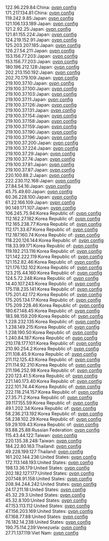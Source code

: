 122.96.229.84:China: [ovpn config](vpn/122_96_229_84.ovpn)  
171.217.134.81:China: [ovpn config](vpn/171_217_134_81.ovpn)  
119.242.9.85:Japan: [ovpn config](vpn/119_242_9_85.ovpn)  
121.106.133.189:Japan: [ovpn config](vpn/121_106_133_189.ovpn)  
121.2.92.25:Japan: [ovpn config](vpn/121_2_92_25.ovpn)  
121.81.155.224:Japan: [ovpn config](vpn/121_81_155_224.ovpn)  
124.219.152.91:Japan: [ovpn config](vpn/124_219_152_91.ovpn)  
125.203.207.185:Japan: [ovpn config](vpn/125_203_207_185.ovpn)  
126.27.54.211:Japan: [ovpn config](vpn/126_27_54_211.ovpn)  
153.156.77.203:Japan: [ovpn config](vpn/153_156_77_203.ovpn)  
153.156.77.203:Japan: [ovpn config](vpn/153_156_77_203.ovpn)  
180.196.212.128:Japan: [ovpn config](vpn/180_196_212_128.ovpn)  
202.213.150.192:Japan: [ovpn config](vpn/202_213_150_192.ovpn)  
202.70.179.109:Japan: [ovpn config](vpn/202_70_179_109.ovpn)  
219.100.37.10:Japan: [ovpn config](vpn/219_100_37_10.ovpn)  
219.100.37.100:Japan: [ovpn config](vpn/219_100_37_100.ovpn)  
219.100.37.103:Japan: [ovpn config](vpn/219_100_37_103.ovpn)  
219.100.37.11:Japan: [ovpn config](vpn/219_100_37_11.ovpn)  
219.100.37.126:Japan: [ovpn config](vpn/219_100_37_126.ovpn)  
219.100.37.131:Japan: [ovpn config](vpn/219_100_37_131.ovpn)  
219.100.37.154:Japan: [ovpn config](vpn/219_100_37_154.ovpn)  
219.100.37.158:Japan: [ovpn config](vpn/219_100_37_158.ovpn)  
219.100.37.159:Japan: [ovpn config](vpn/219_100_37_159.ovpn)  
219.100.37.190:Japan: [ovpn config](vpn/219_100_37_190.ovpn)  
219.100.37.196:Japan: [ovpn config](vpn/219_100_37_196.ovpn)  
219.100.37.200:Japan: [ovpn config](vpn/219_100_37_200.ovpn)  
219.100.37.224:Japan: [ovpn config](vpn/219_100_37_224.ovpn)  
219.100.37.29:Japan: [ovpn config](vpn/219_100_37_29.ovpn)  
219.100.37.74:Japan: [ovpn config](vpn/219_100_37_74.ovpn)  
219.100.37.81:Japan: [ovpn config](vpn/219_100_37_81.ovpn)  
219.100.37.87:Japan: [ovpn config](vpn/219_100_37_87.ovpn)  
220.100.88.2:Japan: [ovpn config](vpn/220_100_88_2.ovpn)  
222.230.112.168:Japan: [ovpn config](vpn/222_230_112_168.ovpn)  
27.84.54.16:Japan: [ovpn config](vpn/27_84_54_16.ovpn)  
45.75.49.60:Japan: [ovpn config](vpn/45_75_49_60.ovpn)  
60.36.228.100:Japan: [ovpn config](vpn/60_36_228_100.ovpn)  
61.22.166.109:Japan: [ovpn config](vpn/61_22_166_109.ovpn)  
90.149.171.107:Japan: [ovpn config](vpn/90_149_171_107.ovpn)  
106.245.75.94:Korea Republic of: [ovpn config](vpn/106_245_75_94.ovpn)  
112.162.27.182:Korea Republic of: [ovpn config](vpn/112_162_27_182.ovpn)  
112.165.238.77:Korea Republic of: [ovpn config](vpn/112_165_238_77.ovpn)  
112.171.33.67:Korea Republic of: [ovpn config](vpn/112_171_33_67.ovpn)  
112.187.160.74:Korea Republic of: [ovpn config](vpn/112_187_160_74.ovpn)  
118.220.126.144:Korea Republic of: [ovpn config](vpn/118_220_126_144.ovpn)  
118.33.99.171:Korea Republic of: [ovpn config](vpn/118_33_99_171.ovpn)  
119.192.213.116:Korea Republic of: [ovpn config](vpn/119_192_213_116.ovpn)  
121.142.222.119:Korea Republic of: [ovpn config](vpn/121_142_222_119.ovpn)  
121.152.82.46:Korea Republic of: [ovpn config](vpn/121_152_82_46.ovpn)  
121.176.132.102:Korea Republic of: [ovpn config](vpn/121_176_132_102.ovpn)  
123.215.44.160:Korea Republic of: [ovpn config](vpn/123_215_44_160.ovpn)  
124.5.72.248:Korea Republic of: [ovpn config](vpn/124_5_72_248.ovpn)  
14.40.107.243:Korea Republic of: [ovpn config](vpn/14_40_107_243.ovpn)  
175.118.235.141:Korea Republic of: [ovpn config](vpn/175_118_235_141.ovpn)  
175.201.42.172:Korea Republic of: [ovpn config](vpn/175_201_42_172.ovpn)  
175.205.134.17:Korea Republic of: [ovpn config](vpn/175_205_134_17.ovpn)  
175.209.228.46:Korea Republic of: [ovpn config](vpn/175_209_228_46.ovpn)  
180.67.148.45:Korea Republic of: [ovpn config](vpn/180_67_148_45.ovpn)  
183.98.159.209:Korea Republic of: [ovpn config](vpn/183_98_159_209.ovpn)  
1.228.232.135:Korea Republic of: [ovpn config](vpn/1_228_232_135.ovpn)  
1.238.149.215:Korea Republic of: [ovpn config](vpn/1_238_149_215.ovpn)  
1.238.190.50:Korea Republic of: [ovpn config](vpn/1_238_190_50.ovpn)  
1.240.84.187:Korea Republic of: [ovpn config](vpn/1_240_84_187.ovpn)  
210.178.177.101:Korea Republic of: [ovpn config](vpn/210_178_177_101.ovpn)  
210.90.254.2:Korea Republic of: [ovpn config](vpn/210_90_254_2.ovpn)  
211.108.45.9:Korea Republic of: [ovpn config](vpn/211_108_45_9.ovpn)  
211.112.125.43:Korea Republic of: [ovpn config](vpn/211_112_125_43.ovpn)  
211.114.92.210:Korea Republic of: [ovpn config](vpn/211_114_92_210.ovpn)  
211.196.252.98:Korea Republic of: [ovpn config](vpn/211_196_252_98.ovpn)  
220.123.41.5:Korea Republic of: [ovpn config](vpn/220_123_41_5.ovpn)  
221.140.173.40:Korea Republic of: [ovpn config](vpn/221_140_173_40.ovpn)  
222.101.74.44:Korea Republic of: [ovpn config](vpn/222_101_74_44.ovpn)  
222.118.214.157:Korea Republic of: [ovpn config](vpn/222_118_214_157.ovpn)  
27.35.71.2:Korea Republic of: [ovpn config](vpn/27_35_71_2.ovpn)  
39.117.155.59:Korea Republic of: [ovpn config](vpn/39_117_155_59.ovpn)  
49.1.202.34:Korea Republic of: [ovpn config](vpn/49_1_202_34.ovpn)  
58.236.213.192:Korea Republic of: [ovpn config](vpn/58_236_213_192.ovpn)  
58.238.102.29:Korea Republic of: [ovpn config](vpn/58_238_102_29.ovpn)  
59.29.109.43:Korea Republic of: [ovpn config](vpn/59_29_109_43.ovpn)  
93.88.25.88:Russian Federation: [ovpn config](vpn/93_88_25_88.ovpn)  
115.43.44.122:Taiwan: [ovpn config](vpn/115_43_44_122.ovpn)  
220.135.38.248:Taiwan: [ovpn config](vpn/220_135_38_248.ovpn)  
184.22.80.163:Thailand: [ovpn config](vpn/184_22_80_163.ovpn)  
49.228.199.127:Thailand: [ovpn config](vpn/49_228_199_127.ovpn)  
161.202.144.236:United States: [ovpn config](vpn/161_202_144_236.ovpn)  
172.113.148.193:United States: [ovpn config](vpn/172_113_148_193.ovpn)  
198.13.36.179:United States: [ovpn config](vpn/198_13_36_179.ovpn)  
202.182.127.177:United States: [ovpn config](vpn/202_182_127_177.ovpn)  
207.148.91.158:United States: [ovpn config](vpn/207_148_91_158.ovpn)  
208.94.244.242:United States: [ovpn config](vpn/208_94_244_242.ovpn)  
24.17.211.18:United States: [ovpn config](vpn/24_17_211_18.ovpn)  
45.32.29.3:United States: [ovpn config](vpn/45_32_29_3.ovpn)  
45.32.8.100:United States: [ovpn config](vpn/45_32_8_100.ovpn)  
47.153.113.112:United States: [ovpn config](vpn/47_153_113_112.ovpn)  
47.156.203.169:United States: [ovpn config](vpn/47_156_203_169.ovpn)  
67.168.77.88:United States: [ovpn config](vpn/67_168_77_88.ovpn)  
76.182.14.238:United States: [ovpn config](vpn/76_182_14_238.ovpn)  
190.75.114.239:Venezuela: [ovpn config](vpn/190_75_114_239.ovpn)  
27.71.137.119:Viet Nam: [ovpn config](vpn/27_71_137_119.ovpn)  
